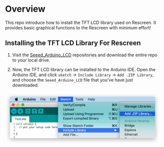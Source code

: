 # Overview

This repo introduce how to install the TFT LCD library used on Rescreen. It provides basic graphical functions to the Rescreen with minimum effort!

## Installing the TFT LCD Library For Rescreen

1. Visit the [Seeed_Arduino_LCD](https://github.com/Seeed-Studio/Seeed_Arduino_LCD/tree/compatible) repositories and download the entire repo to your local drive.

2. Now, the TFT LCD library can be installed to the Arduino IDE. Open the Arduino IDE, and click `sketch` -> `Include Library` -> `Add .ZIP Library`, and choose the `Seeed_Arduino_LCD` file that you've have just downloaded.

![InstallLibrary](https://raw.githubusercontent.com/ansonhe97/rawimages/master/img/Xnip2019-11-21_15-50-13.jpg)

